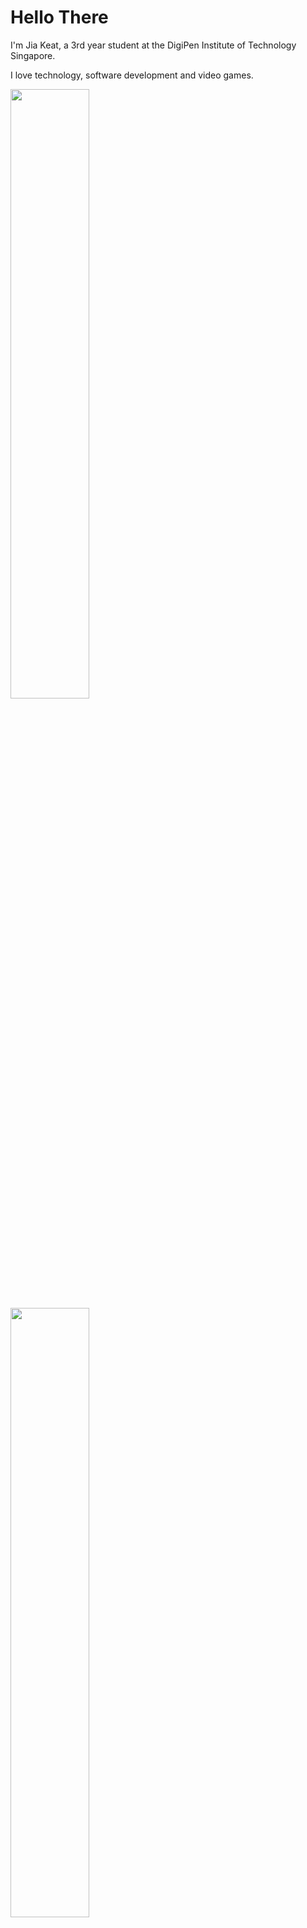 <div>
  <div>
    <h1>Hello There</h1>
    <p>I'm Jia Keat, a 3rd year student at the DigiPen Institute of Technology Singapore.</p>
    <p>I love technology, software development and video games.</p>
  </div>
  <div>
    <div>
      <div>
        <a href="https://git.io/streak-stats"><img style="width: 50%;" src="http://github-readme-streak-stats.herokuapp.com?user=ksxjltze&theme=highcontrast&date_format=M%20j%5B%2C%20Y%5D"/></a>
      </div>
      <div>
        <a href="https://github.com/anuraghazra/github-readme-stats"><img style="width: 50%;" src="https://github-readme-stats.vercel.app/api?username=ksxjltze&theme=highcontrast"/></a>
      </div>
      <div>
        <a href="https://github.com/anuraghazra/github-readme-stats"><img style="width: 50%;" src="https://github-readme-stats.vercel.app/api/top-langs/?username=ksxjltze&layout=compact&theme=vision-friendly-dark"/></a>
      </div>
    </div>
  </div>
</div>
<!--
**ksxjltze/ksxjltze** is a ✨ _special_ ✨ repository because its `README.md` (this file) appears on your GitHub profile.

Here are some ideas to get you started:

- 🔭 I’m currently working on ...
- 🌱 I’m currently learning ...
- 👯 I’m looking to collaborate on ...
- 🤔 I’m looking for help with ...
- 💬 Ask me about ...
- 📫 How to reach me: ...
- 😄 Pronouns: ...
- ⚡ Fun fact: ...
-->
